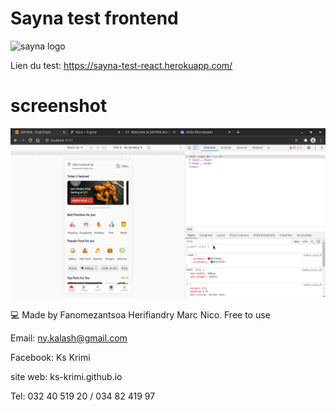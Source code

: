 # Sayna test frontend

<img src="http://sayna.io/assets/images/166DD4AF-CBDF-4E9A-8B05-8FAF64F15A5A-p-500.png" alt="sayna logo" style="width: 150px; height: auto;"/>

Lien du test: https://sayna-test-react.herokuapp.com/

# screenshot

![Alt text](./screenshot.png "Screenshot")

💻 Made by Fanomezantsoa Herifiandry Marc Nico. Free to use

Email: ny.kalash@gmail.com

Facebook: Ks Krimi

site web: ks-krimi.github.io

Tel: 032 40 519 20 / 034 82 419 97
